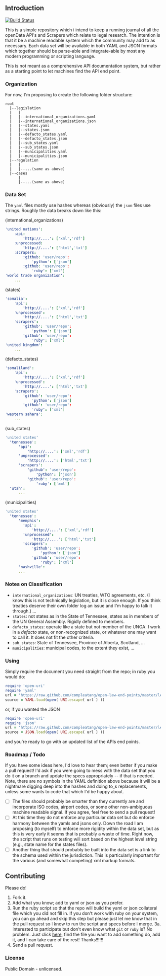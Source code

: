 ## Introduction

[![Build Status](https://travis-ci.org/compleatang/open-law-end-points.png)](https://travis-ci.org/compleatang/open-law-end-points)

This is a simple repository which i intend to keep a running journal of all the openData API's and Scrapers which relate to legal research. The intention is that it be a machine readable system which the community may add to as necessary. Each data set will be available in both YAML and JSON formats which together should be parse-able and integrate-able by most any modern programming or scripting language.

This is not meant as a comprehensive API documentation system, but rather as a starting point to let machines find the API end point.

### Organization

For now, I'm proposing to create the following folder structure:

    root
      |--legislation
      |   |
      |   |--international_organizations.yaml
      |   |--international_organizations.json
      |   |--states.yaml
      |   |--states.json
      |   |--defacto_states.yaml
      |   |--defacto_states.json
      |   |--sub_states.yaml
      |   |--sub_states.json
      |   |--municipalities.yaml
      |   |--municipalities.json
      |--regulation
      |   |
      |   |--...(same as above)
      |--cases
          |
          |--...(same as above)

### Data Set

The `yaml` files mostly use hashes whereas (obviously) the `json` files use strings. Roughly the data breaks down like this:

(international_organizations)

```yaml
'united nations':
    :api:
        'http://....': ['xml','rdf']
    :unprocessed:
        'http://....': ['html','txt']
    :scrapers:
        :github: 'user/repo':
            'python': ['json']
        :github: 'user/repo':
            'ruby': ['xml']
'world trade organization':
    ...
```

(states)

```yaml
'somalia':
    'api':
        'http://....': ['xml','rdf']
    'unprocessed':
        'http://....': ['html','txt']
    'scrapers':
        'github': 'user/repo':
            'python': ['json']
        'github': 'user/repo':
            'ruby': ['xml']
'united kingdom':
    ...
```

(defacto_states)

```yaml
'somaliland':
    'api':
        'http://....': ['xml','rdf']
    'unprocessed':
        'http://....': ['html','txt']
    'scrapers':
        'github': 'user/repo':
            'python': ['json']
        'github': 'user/repo':
            'ruby': ['xml']
'western sahara':
    ...
```

(sub_states)

```yaml
'united states'
  'tennessee':
      'api':
          'http://....': ['xml','rdf']
      'unprocessed':
          'http://....': ['html','txt']
      'scrapers':
          'github': 'user/repo':
              'python': ['json']
          'github': 'user/repo':
              'ruby': ['xml']
  'utah':
      ...
```

(municipalities)

```yaml
'united states'
  'tennessee':
      'memphis':
        'api':
            'http://....': ['xml','rdf']
        'unprocessed':
            'http://....': ['html','txt']
        'scrapers':
            'github': 'user/repo':
                'python': ['json']
            'github': 'user/repo':
                'ruby': ['xml']
      'nashville':
      ...
```

### Notes on Classification

* `international_organizations`: UN treaties, WTO agreements, etc. (I know this is not technically legislation, but it is close enough. If you think treaties deserve their own folder log an issue and I'm happy to talk it through.) ...
* `states`: not states as in the State of Tennessee, states as in members of the UN General Assembly. Rigidly defined to members.
* `defacto_states`: operate like a state but not member of the UNGA. I work in a *defacto* state, or non-recognized state, or whatever one may want to call it. It does not fit the other criteria.
* `sub_states`: State of Tennessee, Province of Alberta, Scotland, ...
* `municipalities`: municipal codes, to the extent they exist, ...

### Using

Simply require the document you need straight from the repo; in ruby you would do:

```ruby
require 'open-uri'
require 'yaml'
url = 'https://raw.github.com/compleatang/open-law-end-points/master/legislation/states.yaml'
source = YAML.load(open( URI.escape( url ) ))
```

or, if you wanted the JSON

```ruby
require 'open-uri'
require 'json'
url = 'https://raw.github.com/compleatang/open-law-end-points/master/legislation/states.json'
source = JSON.load(open( URI.escape( url ) ))
```

and you're ready to go with an updated list of the APIs end points.

### Roadmap / Todo

If you have some ideas here, I'd love to hear them; even better if you make a pull request! I'd ask if you were going to mess with the data set that you do it on a branch and update the specs appropriately -- if that is needed. Note, there are no symbols in the YAML definition above because it will be a nightmare digging deep into the hashes and doing to_s replacements, unless some wants to code that which I'd be happy about.

- [ ] The files should probably be smarter than they currently are and incorporate ISO codes, airport codes, or some other non-ambiguous machine readable signal. If you agree, feel free to send a pull request!
- [ ] At this time they do not enforce any particular data set but do enforce harmony between the yamls and jsons only. Down the road I am proposing (to myself) to enforce more rigidity within the data set, but as this is very early it seems that is probably a waste of time. Right now, the script that runs on testing will sort based on the highest level string (e.g., state name for the states files).
- [ ] Another thing that should probably be built into the data set is a link to the schema used within the jurisdiction. This is particularly important for the various (and somewhat competing) xml markup formats.

## Contributing

Please do!

1. Fork it.
2. Add what you know; add to yaml or json as you prefer.
3. Run the ruby script so that the repo will build the yaml or json collateral file which you did not fill in. If you don't work with ruby on your system, you can go ahead and skip this step but please just let me know that in the pull request so I know to run the script and specs before I merge.
3a. Interested to participate but don't even know what `git` or `ruby` is? No problem. Just click [here](http://prose.io/#compleatang/open-law-end-points), find the file you want to add something do, add it, and I can take care of the rest! Thanks!!!!!!
4. Send a pull request.

### License

Public Domain - unlicensed.